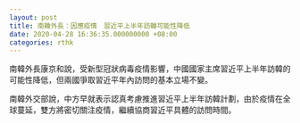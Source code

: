 ```yaml
---
layout: post
title: 南韓外長：因應疫情　習近平上半年訪韓可能性降低
date: 2020-04-28 16:36:35.000000000 +08:00
categories: rthk
---
```


南韓外長康京和說，受新型冠狀病毒疫情影響，中國國家主席習近平上半年訪韓的可能性降低，但兩國爭取習近平年內訪問的基本立場不變。

南韓外交部說，中方早就表示認真考慮推進習近平上半年訪韓計劃，由於疫情在全球蔓延，雙方將密切關注疫情，繼續協商習近平具體的訪問時間。
